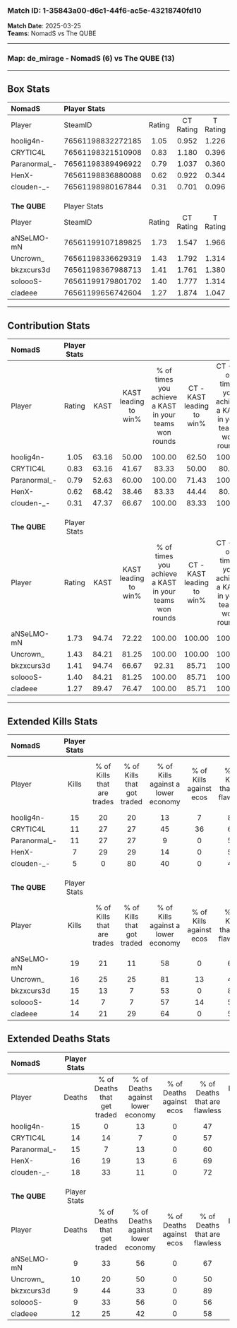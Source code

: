 ### Match ID: 1-35843a00-d6c1-44f6-ac5e-43218740fd10  
**Match Date**: 2025-03-25  
**Teams**: NomadS vs The QUBE  

---  

### **Map**: de_mirage - NomadS (6) vs The QUBE (13)  
---  

## Box Stats  

| **NomadS**   | Player Stats      |        |           |          |       |       |       |         |        |      |     |
| :- | :- | :-: | :-: | :-: | :-: | :-: | :-: | :-: | :-: | :-: | :-: |
| Player       | SteamID           | Rating | CT Rating | T Rating | KAST  |  ADR  | Kills | Assists | Deaths | K/D  | HS% |
| hoolig4n-    | 76561198832272185 |  1.05  |   0.952   |  1.226   | 63.16 | 80.6  |  15   |    2    |   15   | 1.00 | 46  |
| CRYTIC4L     | 76561198321510908 |  0.83  |   1.180   |  0.396   | 63.16 | 59.0  |  11   |    3    |   14   | 0.79 | 36  |
| Paranormal_- | 76561198389496922 |  0.79  |   1.037   |  0.360   | 52.63 | 75.4  |  11   |    4    |   15   | 0.73 | 63  |
| HenX-        | 76561198836880088 |  0.62  |   0.922   |  0.344   | 68.42 | 52.4  |   7   |    5    |   16   | 0.44 | 71  |
| clouden-_-   | 76561198980167844 |  0.31  |   0.701   |  0.096   | 47.37 | 49.7  |   5   |    4    |   18   | 0.28 | 20  |
|              |                   |        |           |          |       |       |       |         |        |      |     |
|              |                   |        |           |          |       |       |       |         |        |      |     |
|              |                   |        |           |          |       |       |       |         |        |      |     |
| **The QUBE** | Player Stats      |        |           |          |       |       |       |         |        |      |     |
| Player       | SteamID           | Rating | CT Rating | T Rating | KAST  |  ADR  | Kills | Assists | Deaths | K/D  | HS% |
| aNSeLMO-mN   | 76561199107189825 |  1.73  |   1.547   |  1.966   | 94.74 | 105.1 |  19   |    5    |   9    | 2.11 | 52  |
| Uncrown_     | 76561198336629319 |  1.43  |   1.792   |  1.314   | 84.21 | 87.3  |  16   |    6    |   10   | 1.60 | 43  |
| bkzxcurs3d   | 76561198367988713 |  1.41  |   1.761   |  1.380   | 94.74 | 67.1  |  15   |    2    |   9    | 1.67 | 46  |
| soloooS-     | 76561199179801702 |  1.40  |   1.777   |  1.314   | 84.21 | 94.7  |  14   |    7    |   9    | 1.56 | 71  |
| cladeee      | 76561199656742604 |  1.27  |   1.874   |  1.047   | 89.47 | 72.4  |  14   |    4    |   12   | 1.17 | 64  |
---  

## Contribution Stats  

| **NomadS**   | Player Stats |       |                      |                                                        |                           |                                                             |                          |                                                            |
| :- | :-: | :-: | :-: | :-: | :-: | :-: | :-: | :-: |
| Player       |    Rating    | KAST  | KAST leading to win% | % of times you achieve a KAST in your teams won rounds | CT - KAST leading to win% | CT - % of times you achieve a KAST in your teams won rounds | T - KAST leading to win% | T - % of times you achieve a KAST in your teams won rounds |
| hoolig4n-    |     1.05     | 63.16 |        50.00         |                         100.00                         |           62.50           |                           100.00                            |          25.00           |                           100.00                           |
| CRYTIC4L     |     0.83     | 63.16 |        41.67         |                         83.33                          |           50.00           |                            80.00                            |          25.00           |                           100.00                           |
| Paranormal_- |     0.79     | 52.63 |        60.00         |                         100.00                         |           71.43           |                           100.00                            |          33.33           |                           100.00                           |
| HenX-        |     0.62     | 68.42 |        38.46         |                         83.33                          |           44.44           |                            80.00                            |          25.00           |                           100.00                           |
| clouden-_-   |     0.31     | 47.37 |        66.67         |                         100.00                         |           83.33           |                           100.00                            |          33.33           |                           100.00                           |
|              |              |       |                      |                                                        |                           |                                                             |                          |                                                            |
|              |              |       |                      |                                                        |                           |                                                             |                          |                                                            |
|              |              |       |                      |                                                        |                           |                                                             |                          |                                                            |
| **The QUBE** | Player Stats |       |                      |                                                        |                           |                                                             |                          |                                                            |
| Player       |    Rating    | KAST  | KAST leading to win% | % of times you achieve a KAST in your teams won rounds | CT - KAST leading to win% | CT - % of times you achieve a KAST in your teams won rounds | T - KAST leading to win% | T - % of times you achieve a KAST in your teams won rounds |
| aNSeLMO-mN   |     1.73     | 94.74 |        72.22         |                         100.00                         |          100.00           |                           100.00                            |          58.33           |                           100.00                           |
| Uncrown_     |     1.43     | 84.21 |        81.25         |                         100.00                         |          100.00           |                           100.00                            |          70.00           |                           100.00                           |
| bkzxcurs3d   |     1.41     | 94.74 |        66.67         |                         92.31                          |           85.71           |                           100.00                            |          54.55           |                           85.71                            |
| soloooS-     |     1.40     | 84.21 |        81.25         |                         100.00                         |           85.71           |                           100.00                            |          77.78           |                           100.00                           |
| cladeee      |     1.27     | 89.47 |        76.47         |                         100.00                         |           85.71           |                           100.00                            |          70.00           |                           100.00                           |
---  

## Extended Kills Stats  

| **NomadS**   | Player Stats |                            |                            |                                    |                         |                              |                                 |                                       |                    |           |
| :- | :-: | :-: | :-: | :-: | :-: | :-: | :-: | :-: | :-: | :-: |
| Player       |    Kills     | % of Kills that are trades | % of Kills that got traded | % of Kills against a lower economy | % of Kills against ecos | % of Kills that are flawless | % of Kills that are close duels | % of Kills that are assisted by flash | Pistol Round Kills | AWP Kills |
| hoolig4n-    |      15      |             20             |             20             |                 13                 |            7            |              80              |                7                |                   0                   |         1          |     1     |
| CRYTIC4L     |      11      |             27             |             27             |                 45                 |           36            |              64              |                9                |                  18                   |         1          |     0     |
| Paranormal_- |      11      |             27             |             27             |                 9                  |            0            |              55              |               18                |                   0                   |         1          |     0     |
| HenX-        |      7       |             29             |             29             |                 14                 |            0            |              57              |               14                |                   0                   |         2          |     0     |
| clouden-_-   |      5       |             0              |             80             |                 40                 |            0            |              40              |                0                |                   0                   |         1          |     0     |
|              |              |                            |                            |                                    |                         |                              |                                 |                                       |                    |           |
|              |              |                            |                            |                                    |                         |                              |                                 |                                       |                    |           |
|              |              |                            |                            |                                    |                         |                              |                                 |                                       |                    |           |
| **The QUBE** | Player Stats |                            |                            |                                    |                         |                              |                                 |                                       |                    |           |
| Player       |    Kills     | % of Kills that are trades | % of Kills that got traded | % of Kills against a lower economy | % of Kills against ecos | % of Kills that are flawless | % of Kills that are close duels | % of Kills that are assisted by flash | Pistol Round Kills | AWP Kills |
| aNSeLMO-mN   |      19      |             21             |             11             |                 58                 |            0            |              63              |                5                |                   0                   |         3          |     0     |
| Uncrown_     |      16      |             25             |             25             |                 81                 |           13            |              44              |               25                |                   6                   |         1          |     0     |
| bkzxcurs3d   |      15      |             13             |             7              |                 53                 |            0            |              80              |                7                |                   0                   |         0          |     6     |
| soloooS-     |      14      |             7              |             7              |                 57                 |           14            |              57              |                7                |                   7                   |         2          |     0     |
| cladeee      |      14      |             21             |             29             |                 64                 |            0            |              57              |                7                |                   0                   |         1          |     0     |
## Extended Deaths Stats  

| **NomadS**   | Player Stats |                             |                                   |                          |                               |                            |                           |               |
| :- | :-: | :-: | :-: | :-: | :-: | :-: | :-: | :-: |
| Player       |    Deaths    | % of Deaths that get traded | % of Deaths against lower economy | % of Deaths against ecos | % of Deaths that are flawless | % of Deaths that are close | % of Deaths while blinded | Deaths to AWP |
| hoolig4n-    |      15      |              0              |                13                 |            0             |              47               |             7              |             7             |       0       |
| CRYTIC4L     |      14      |             14              |                 7                 |            0             |              57               |             7              |             0             |       4       |
| Paranormal_- |      15      |              7              |                13                 |            0             |              60               |             13             |             0             |       1       |
| HenX-        |      16      |             19              |                13                 |            6             |              69               |             13             |             0             |       0       |
| clouden-_-   |      18      |             33              |                11                 |            0             |              72               |             11             |             6             |       1       |
|              |              |                             |                                   |                          |                               |                            |                           |               |
|              |              |                             |                                   |                          |                               |                            |                           |               |
|              |              |                             |                                   |                          |                               |                            |                           |               |
| **The QUBE** | Player Stats |                             |                                   |                          |                               |                            |                           |               |
| Player       |    Deaths    | % of Deaths that get traded | % of Deaths against lower economy | % of Deaths against ecos | % of Deaths that are flawless | % of Deaths that are close | % of Deaths while blinded | Deaths to AWP |
| aNSeLMO-mN   |      9       |             33              |                56                 |            0             |              67               |             22             |             0             |       0       |
| Uncrown_     |      10      |             20              |                50                 |            0             |              50               |             20             |             0             |       0       |
| bkzxcurs3d   |      9       |             44              |                33                 |            0             |              89               |             0              |            11             |       1       |
| soloooS-     |      9       |             33              |                56                 |            0             |              56               |             0              |             0             |       0       |
| cladeee      |      12      |             25              |                42                 |            0             |              58               |             8              |             8             |       0       |

